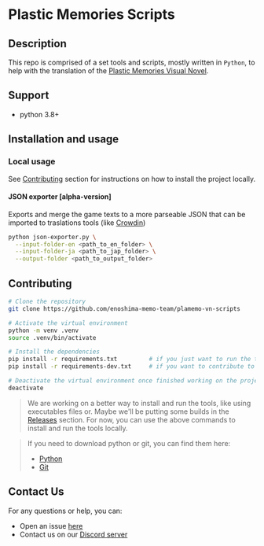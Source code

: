 # Plastic Memories Scripts

## Description

This repo is comprised of a set tools and scripts, mostly written in `Python`, to help with the translation of the [Plastic Memories Visual Novel](https://vndb.org/v19441).


## Support

- python 3.8+


## Installation and usage

### Local usage

See [Contributing](#contributing) section for instructions on how to install the project locally.

#### JSON exporter [alpha-version]

Exports and merge the game texts to a more parseable JSON that can be imported to traslations tools (like [Crowdin](https://crowdin.com/))

```	bash
python json-exporter.py \
  --input-folder-en <path_to_en_folder> \
  --input-folder-ja <path_to_jap_folder> \
  --output-folder <path_to_output_folder>
```

## Contributing

``` bash
# Clone the repository
git clone https://github.com/enoshima-memo-team/plamemo-vn-scripts

# Activate the virtual environment
python -m venv .venv
source .venv/bin/activate

# Install the dependencies
pip install -r requirements.txt         # if you just want to run the tools
pip install -r requirements-dev.txt     # if you want to contribute to the project

# Deactivate the virtual environment once finished working on the project
deactivate
```

> We are working on a better way to install and run the tools, like using executables files or. Maybe we'll be putting some builds in the [Releases](https://github.com/enoshima-memo-team/plamemo-vn-scripts/releases) section. For now, you can use the above commands to install and run the tools locally.

> If you need to download python or git, you can find them here:
> - [Python](https://www.python.org/downloads/)
> - [Git](https://git-scm.com/downloads)

## Contact Us

For any questions or help, you can:
- Open an issue [here](https://github.com/enoshima-memo-team/plamemo-vn-scripts/issues)
- Contact us on our [Discord server](https://discord.gg/B4nxw5JjJd)
